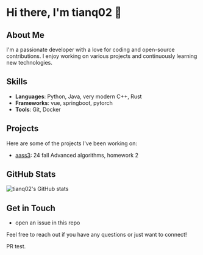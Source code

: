 # Hi there, I'm tianq02 👋

## About Me
I'm a passionate developer with a love for coding and open-source contributions. I enjoy working on various projects and continuously learning new technologies.

## Skills
- **Languages**: Python, Java, very modern C++, Rust
- **Frameworks**: vue, springboot, pytorch
- **Tools**: Git, Docker

## Projects
Here are some of the projects I've been working on:
- [aass3](https://github.com/tianq02/algorithm_assignment_2): 24 fall Advanced algorithms, homework 2

## GitHub Stats
![tianq02's GitHub stats](https://github-readme-stats.vercel.app/api?username=tianq02&show_icons=true)

## Get in Touch
- open an issue in this repo

Feel free to reach out if you have any questions or just want to connect!

PR test.
